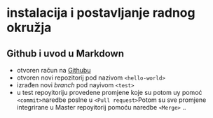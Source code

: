 # instalacija i postavljanje radnog okružja

## Github i uvod u Markdown

- otvoren račun na [Githubu](http://github.com)
- otvoren novi repozitorij pod nazivom `<hello-world>`
- izrađen novi *branch* pod nayivom `<test>`
- u test repoyitoriju provedene promjene koje su potom uy pomoć `<commit>`naredbe poslne u `<Pull request>`Potom su sve promjene integrirane u Master repoyitorij pomoću naredbe `<Merge>`
..
